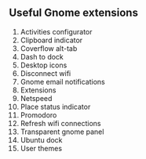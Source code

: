## Useful Gnome extensions 


1. Activities configurator 
2. Clipboard indicator 
3. Coverflow alt-tab 
4. Dash to dock
5. Desktop icons
6. Disconnect wifi 
7. Gnome email notifications
8. Extensions 
9. Netspeed
10. Place status indicator
11. Promodoro
12. Refresh wifi connections 
13. Transparent gnome panel 
14. Ubuntu dock
15. User themes 
